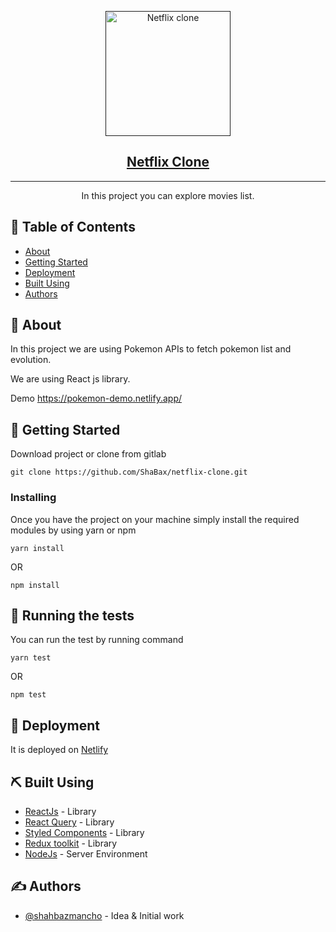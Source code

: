 <p align="center">
  <a href="" rel="noopener">
 <img height='200px' src="https://logowik.com/content/uploads/images/netflix-n.jpg" alt="Netflix clone"></a>
</p>

<h2 align="center"><a href="https://netflix-1992.netlify.app/">Netflix Clone</a></h2>

---

<p align="center"> In this project you can explore movies list.
<br> </p>

## 📝 Table of Contents

- [About](#about)
- [Getting Started](#getting_started)
- [Deployment](#deployment)
- [Built Using](#built_using)
- [Authors](#authors)

## 🧐 About <a name = "about"></a>

In this project we are using Pokemon APIs to fetch pokemon list and evolution.

We are using React js library.

Demo <a href="https://pokemon-demo.netlify.app/">https://pokemon-demo.netlify.app/</a>


## 🏁 Getting Started <a name = "getting_started"></a>

Download project or clone from gitlab

```
git clone https://github.com/ShaBax/netflix-clone.git

```

### Installing

Once you have the project on your machine simply install the required modules by using yarn or npm

```
yarn install
```

OR

```
npm install
```

## 🔧 Running the tests <a name = "tests"></a>

You can run the test by running command

<!-- ### Break down into end to end tests

Explain what these tests test and why -->

```
yarn test
```
OR
```
npm test
```

## 🚀 Deployment <a name = "deployment"></a>

It is deployed on <a href="https://netlify.com">Netlify</a>

## ⛏️ Built Using <a name = "built_using"></a>

- [ReactJs](http://reactjs.org//) - Library
- [React Query](https://react-query.tanstack.com/) - Library
- [Styled Components](https://styled-components.com/) - Library
- [Redux toolkit](https://redux-toolkit.js.org//) - Library
- [NodeJs](https://nodejs.org/en/) - Server Environment

## ✍️ Authors <a name = "authors"></a>

- [@shahbazmancho](https://gitlab.com/shahbazmancho) - Idea & Initial work



